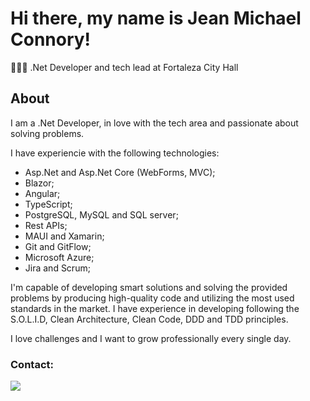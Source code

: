 # Hi there, my name is Jean Michael Connory!

👨🏻‍💻 .Net Developer and tech lead at Fortaleza City Hall

## About
I am a .Net Developer, in love with the tech area and passionate about solving problems.

I have experiencie with the following technologies:
- Asp.Net and Asp.Net Core (WebForms, MVC);
- Blazor;
- Angular;
- TypeScript;
- PostgreSQL, MySQL and SQL server;
- Rest APIs;
- MAUI and Xamarin;
- Git and GitFlow;
- Microsoft Azure;
- Jira and Scrum;

I'm capable of developing smart solutions and solving the provided problems by producing high-quality code and utilizing the most used standards in the market.
I have experience in developing following the S.O.L.I.D, Clean Architecture, Clean Code, DDD and TDD principles.

I love challenges and I want to grow professionally every single day.

### Contact:
<div> 
  <a href="https://www.linkedin.com/in/jean-connory-66182121/" target="_blank"><img src="https://img.shields.io/badge/-LinkedIn-%230077B5?style=for-the-badge&logo=linkedin&logoColor=white" target="_blank"></a> 
 </div>
 <br> <br>
<div>
